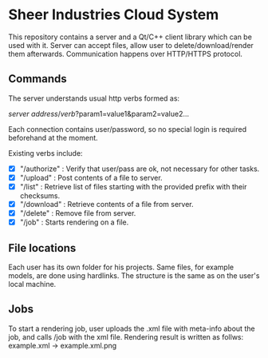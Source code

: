 # Sheer Industries Cloud System

This repository contains a server and a Qt/C++ client library which can be used with it.
Server can accept files, allow user to delete/download/render them afterwards.
Communication happens over HTTP/HTTPS protocol.

## Commands

The server understands usual http verbs formed as:

   *server address*/*verb*?param1=value1&param2=value2...

Each connection contains user/password, so no special login is required beforehand at the moment.

Existing verbs include:

- [x] "/authorize" : Verify that user/pass are ok, not necessary for other tasks.
- [x] "/upload"    : Post contents of a file to server.
- [x] "/list"      : Retrieve list of files starting with the provided prefix with their checksums.
- [x] "/download"  : Retrieve contents of a file from server.
- [x] "/delete"    : Remove file from server.
- [x] "/job"       : Starts rendering on a file.

## File locations
Each user has its own folder for his projects. Same files, for example models, are done using hardlinks. The structure is the same as on the user's local machine.

## Jobs 
To start a rendering job, user uploads the .xml file with meta-info about the job, and calls /job with the xml file.
Rendering result is written as follws: example.xml -> example.xml.png 
